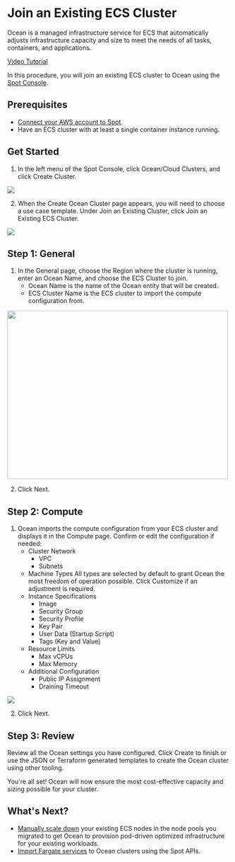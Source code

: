 # Join an Existing ECS Cluster

Ocean is a managed infrastructure service for ECS that automatically adjusts infrastructure capacity and size to meet the needs of all tasks, containers, and applications.

[Video Tutorial](https://youtu.be/FJMKCB0_vAA)

In this procedure, you will join an existing ECS cluster to Ocean using the [Spot Console](http://console.spotinst.com/).

## Prerequisites

- [Connect your AWS account to Spot](connect-your-cloud-provider/aws-account).
- Have an ECS cluster with at least a single container instance running.

## Get Started

1. In the left menu of the Spot Console, click Ocean/Cloud Clusters, and click Create Cluster.

<img src="/ocean/_media/ecs-create-cluster.png" />

2. When the Create Ocean Cluster page appears, you will need to choose a use case template. Under Join an Existing Cluster, click Join an Existing ECS Cluster.

<img src="/ocean/_media/ecs-join.png" />

## Step 1: General

1. In the General page, choose the Region where the cluster is running, enter an Ocean Name, and choose the ECS Cluster to join.
   - Ocean Name is the name of the Ocean entity that will be created.
   - ECS Cluster Name is the ECS cluster to import the compute configuration from.

<img src="/ocean/_media/ecs-general.png" width="500" height="381" />

2. Click Next.

## Step 2: Compute

1. Ocean imports the compute configuration from your ECS cluster and displays it in the Compute page. Confirm or edit the configuration if needed:
   - Cluster Network
     - VPC
     - Subnets
   - Machine Types
     All types are selected by default to grant Ocean the most freedom of operation possible. Click Customize if an adjustment is required.
   - Instance Specifications
     - Image
     - Security Group
     - Security Profile
     - Key Pair
     - User Data (Startup Script)
     - Tags (Key and Value)
   - Resource Limits
     - Max vCPUs
     - Max Memory
   - Additional Configuration
     - Public IP Assignment
     - Draining Timeout

<img src="/ocean/_media/ecs-compute.png" />

2. Click Next.

## Step 3: Review

Review all the Ocean settings you have configured. Click Create to finish or use the JSON or Terraform generated templates to create the Ocean cluster using other tooling.

You're all set! Ocean will now ensure the most cost-effective capacity and sizing possible for your cluster.

## What's Next?

- [Manually scale down](https://docs.aws.amazon.com/cli/latest/reference/ecs/update-container-instances-state.html#update-container-instances-state) your existing ECS nodes in the node pools you migrated to get Ocean to provision pod-driven optimized infrastructure for your existing workloads.
- [Import Fargate services](https://docs.spot.io/api/#operation/oceanEcsFargateImportToNew) to Ocean clusters using the Spot APIs.
